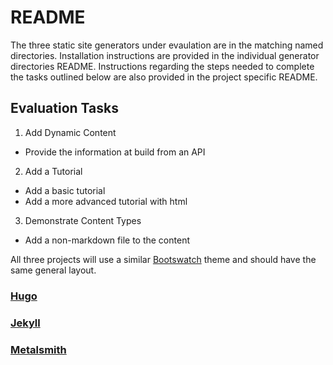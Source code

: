 # README

The three static site generators under evaulation are in the matching named directories. Installation instructions are provided in the individual generator directories README. Instructions regarding the steps needed to complete the tasks outlined below are also provided in the project specific README.

## Evaluation Tasks
1. Add Dynamic Content
  - Provide the information at build from an API
2. Add a Tutorial
  - Add a basic tutorial
  - Add a more advanced tutorial with html
3. Demonstrate Content Types
  - Add a non-markdown file to the content

All three projects will use a similar [Bootswatch](https://bootswatch.com/) theme and should have the same general layout.

### [Hugo](compare-sites/hugo)

### [Jekyll](compare-sites/jekyll)

### [Metalsmith](compare-sites/metalsmith)